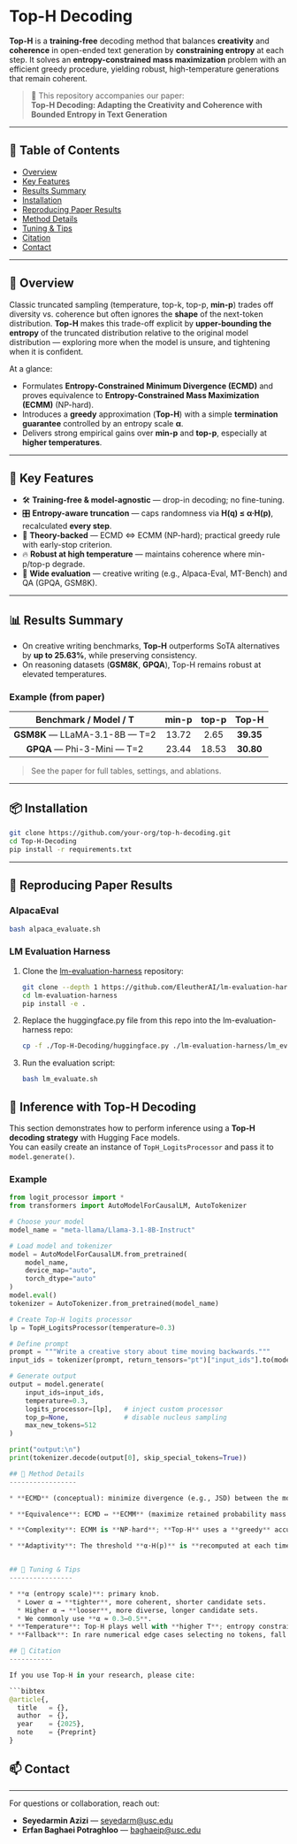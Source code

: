# Top-H Decoding

**Top-H** is a **training-free** decoding method that balances **creativity** and **coherence** in open-ended text generation by **constraining entropy** at each step. It solves an **entropy-constrained mass maximization** problem with an efficient greedy procedure, yielding robust, high-temperature generations that remain coherent.

> 📄 This repository accompanies our paper:  
> **Top-H Decoding: Adapting the Creativity and Coherence with Bounded Entropy in Text Generation**

---

## 🧭 Table of Contents
- [Overview](#-overview)
- [Key Features](#-key-features)
- [Results Summary](#-results-summary)
- [Installation](#-installation)
- [Reproducing Paper Results](#-reproducing-paper-results)
- [Method Details](#-method-details)
- [Tuning & Tips](#-tuning--tips)
- [Citation](#-citation)
- [Contact](#-contact)

---

## 🚀 Overview

Classic truncated sampling (temperature, top-k, top-p, **min-p**) trades off diversity vs. coherence but often ignores the **shape** of the next-token distribution. **Top-H** makes this trade-off explicit by **upper-bounding the entropy** of the truncated distribution relative to the original model distribution — exploring more when the model is unsure, and tightening when it is confident.

At a glance:
- Formulates **Entropy-Constrained Minimum Divergence (ECMD)** and proves equivalence to **Entropy-Constrained Mass Maximization (ECMM)** (NP-hard).
- Introduces a **greedy** approximation (**Top-H**) with a simple **termination guarantee** controlled by an entropy scale **α**.
- Delivers strong empirical gains over **min-p** and **top-p**, especially at **higher temperatures**.

---

## 🧠 Key Features

- 🛠 **Training-free & model-agnostic** — drop-in decoding; no fine-tuning.
- 🎛 **Entropy-aware truncation** — caps randomness via **H(q) ≤ α·H(p)**, recalculated **every step**.
- 🧮 **Theory-backed** — ECMD ⇔ ECMM (NP-hard); practical greedy rule with early-stop criterion.
- 🔥 **Robust at high temperature** — maintains coherence where min-p/top-p degrade.
- 🧪 **Wide evaluation** — creative writing (e.g., Alpaca-Eval, MT-Bench) and QA (GPQA, GSM8K).

---

## 📊 Results Summary

- On creative writing benchmarks, **Top-H** outperforms SoTA alternatives by **up to 25.63%**, while preserving consistency.
- On reasoning datasets (**GSM8K**, **GPQA**), Top-H remains robust at elevated temperatures.

### Example (from paper)

| Benchmark / Model / T           | min-p | top-p | **Top-H** |
|:---------------------------------:|:------:|:------:|:----------:|
| **GSM8K** — LLaMA-3.1-8B — T=2 | 13.72 |  2.65 | **39.35** |
| **GPQA** — Phi-3-Mini — T=2     | 23.44 | 18.53 | **30.80** |

> See the paper for full tables, settings, and ablations.

---

## 📦 Installation

```bash
git clone https://github.com/your-org/top-h-decoding.git
cd Top-H-Decoding
pip install -r requirements.txt
```

---

## 🔬 Reproducing Paper Results 

### AlpacaEval
```bash
bash alpaca_evaluate.sh
```
### LM Evaluation Harness

1. Clone the [lm-evaluation-harness](https://github.com/EleutherAI/lm-evaluation-harness) repository:
   ```bash
   git clone --depth 1 https://github.com/EleutherAI/lm-evaluation-harness
   cd lm-evaluation-harness
   pip install -e .
   ```
2. Replace the huggingface.py file from this repo into the lm-evaluation-harness repo:
   ```bash
   cp -f ./Top-H-Decoding/huggingface.py ./lm-evaluation-harness/lm_eval/models
   ```
3. Run the evaluation script:
   ```bash
   bash lm_evaluate.sh
   ```

## 🤖 Inference with Top-H Decoding

This section demonstrates how to perform inference using a **Top-H decoding strategy** with Hugging Face models.  
You can easily create an instance of `TopH_LogitsProcessor` and pass it to `model.generate()`.

### Example

```python
from logit_processor import *
from transformers import AutoModelForCausalLM, AutoTokenizer

# Choose your model
model_name = "meta-llama/Llama-3.1-8B-Instruct"

# Load model and tokenizer
model = AutoModelForCausalLM.from_pretrained(
    model_name,
    device_map="auto",
    torch_dtype="auto"
)
model.eval()
tokenizer = AutoTokenizer.from_pretrained(model_name)

# Create Top-H logits processor
lp = TopH_LogitsProcessor(temperature=0.3)

# Define prompt
prompt = """Write a creative story about time moving backwards."""
input_ids = tokenizer(prompt, return_tensors="pt")["input_ids"].to(model.device)

# Generate output
output = model.generate(
    input_ids=input_ids,
    temperature=0.3,
    logits_processor=[lp],   # inject custom processor
    top_p=None,              # disable nucleus sampling
    max_new_tokens=512
)

print("output:\n")
print(tokenizer.decode(output[0], skip_special_tokens=True))

## 📐 Method Details
-----------------

* **ECMD** (conceptual): minimize divergence (e.g., JSD) between the model’s original distribution **p** and a truncated distribution **q**, under an entropy cap **H(q) ≤ α·H(p)**.

* **Equivalence**: ECMD ⇔ **ECMM** (maximize retained probability mass subject to the same entropy bound).

* **Complexity**: ECMM is **NP-hard**; **Top-H** uses a **greedy** accumulation over sorted tokens, with a **stop rule** when adding the next token would exceed the entropy budget.

* **Adaptivity**: The threshold **α·H(p)** is **recomputed at each time step**, so Top-H loosens up when the model is uncertain and tightens when confident.


## 🔧 Tuning & Tips
----------------

* **α (entropy scale)**: primary knob.
  * Lower α → **tighter**, more coherent, shorter candidate sets.
  * Higher α → **looser**, more diverse, longer candidate sets.
  * We commonly use **α ≈ 0.3–0.5**.
* **Temperature**: Top-H plays well with **higher T**; entropy constraint maintains coherence.
* **Fallback**: In rare numerical edge cases selecting no tokens, fall back to argmax or include top-1.

## 📎 Citation
-----------

If you use Top-H in your research, please cite:

```bibtex
@article{,
  title   = {},
  author  = {},
  year    = {2025},
  note    = {Preprint}
}
```


## 📫 Contact
----------

For questions or collaboration, reach out:

- **Seyedarmin Azizi** — [seyedarm@usc.edu](mailto:seyedarm@usc.edu)
- **Erfan Baghaei Potraghloo** — [baghaeip@usc.edu](mailto:baghaeip@usc.edu)



